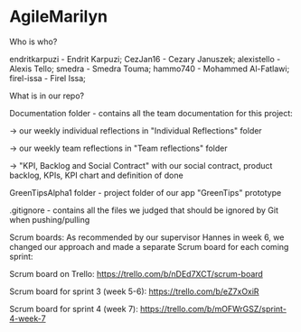 # AgileMarilyn

Who is who?

endritkarpuzi - Endrit Karpuzi;
 CezJan16 - Cezary Januszek;
 alexistello - Alexis Tello;
 smedra - Smedra Touma;
 hammo740 - Mohammed Al-Fatlawi;
 firel-issa - Firel Issa;


What is in our repo?

Documentation folder - contains all the team documentation for this project: 

 -> our weekly individual reflections in "Individual Reflections" folder
 
 -> our weekly team reflections in "Team reflections" folder
 
 -> "KPI, Backlog and Social Contract" with our social contract, product backlog, KPIs, KPI chart and definition of done
 
 GreenTipsAlpha1 folder - project folder of our app "GreenTips" prototype
 
 .gitignore - contains all the files we judged that should be ignored by Git when pushing/pulling
 


Scrum boards: 
 As recommended by our supervisor Hannes in week 6, we changed our approach and made a separate Scrum board for each coming sprint:

Scrum board on Trello: https://trello.com/b/nDEd7XCT/scrum-board

Scrum board for sprint 3 (week 5-6): https://trello.com/b/eZ7xOxiR

Scrum board for sprint 4 (week 7): https://trello.com/b/mOFWrGSZ/sprint-4-week-7
